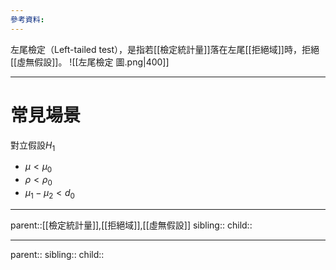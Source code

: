 ```yaml
---
參考資料:
---
```

左尾檢定（Left-tailed test），是指若[[檢定統計量]]落在左尾[[拒絕域]]時，拒絕[[虛無假設]]。
![[左尾檢定 圖.png|400]]

- - -
# 常見場景
對立假設$H_1$
- $\mu<\mu_0$
- $\rho<\rho_0$
- $\mu_1-\mu_2<d_0$
- - -
parent::[[檢定統計量]],[[拒絕域]],[[虛無假設]]
sibling::
child::
- - -
parent::
sibling::
child::